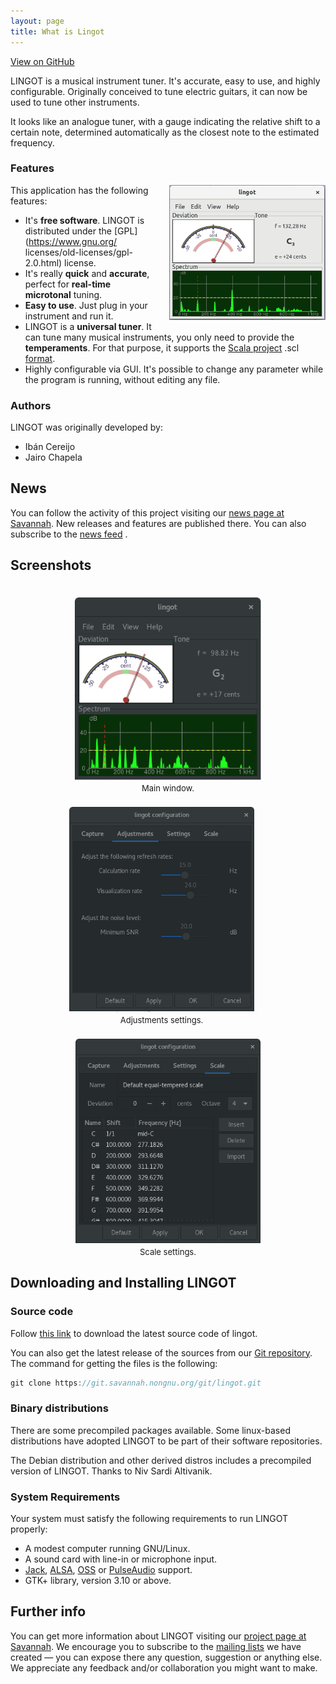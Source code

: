 ```yaml
---
layout: page
title: What is Lingot
---
```


<a id="forkme_banner" href="https://github.com/ibancg/lingot">View on GitHub</a>

LINGOT is a musical instrument tuner. It's accurate, easy to use, and highly configurable. Originally conceived to tune electric guitars, it can now be used to tune other instruments.

It looks like an analogue tuner, with a gauge indicating the relative shift to a certain note, determined automatically as the closest note to the estimated frequency.

### Features

<div style='float: right;margin-left: 20px'>
  <center>
  	<a href="/images/lingot-white-main.png">
  		<img src="/images/lingot-white-main.png" style="width: 250px;" />
  	</a>
  </center>
</div>

This application has the following features:

* It's **free software**. LINGOT is distributed under the [GPL](https://www.gnu.org/
licenses/old-licenses/gpl-2.0.html) license.
* It's really **quick** and **accurate**, perfect for **real-time microtonal** tuning.
* **Easy to use**. Just plug in your instrument and run it.
* LINGOT is a **universal tuner**. It can tune many musical instruments, you only need 
to provide the **temperaments**. For that purpose, it supports the
[Scala project](http://www.huygens-fokker.org/scala/) .scl
[format](http://www.huygens-fokker.org/scala/scl_format.html).
* Highly configurable via GUI. It's possible to change any parameter while the program 
is running, without editing any file.

### Authors

LINGOT was originally developed by:

* Ibán Cereijo 
<a href="mailto:ibancg@gmail.com"><i class="svg-icon email"></i></a>
<a href="https://github.com/ibancg"><i class="svg-icon github"></i></a>
<a href="https://www.linkedin.com/in/ibancg"><i class="svg-icon linkedin"></i></a>
<a href="https://www.twitter.com/ibancg"><i class="svg-icon twitter"></i></a>
<a href="https://stackoverflow.com/users/3382783/ibancg"><i class="svg-icon stackoverflow"></i></a>
<a href="https://youtube.com/channel/UCXU6P9S5YnnG6PCeZONGH4A"><i class="svg-icon youtube"></i></a>
* Jairo Chapela <a href="mailto:jairochapela@gmail.com"><i class="svg-icon email"></i></a>

## News

You can follow the activity of this project visiting our [news page at Savannah](https://savannah.nongnu.org/news/?group=lingot). New releases and features are published there. You can also subscribe to the [news feed](https://savannah.nongnu.org/news/atom.php?group=lingot) <a href="https://savannah.nongnu.org/news/atom.php?group=lingot"><i class="svg-icon rss"></i></a>.

## Screenshots

<center>

<div style='display:inline-block; margin-top:20px'>
  <center>
  	<a href="/images/lingot-black-main.png">
  		<img src="/images/lingot-black-main.png" style="width: 300px;" />
  	</a>
  </center>
  <center><font size="2">Main window.</font></center>
</div>

</center>

<center>

<div style='display:inline-block; margin-top:20px; margin-right:20px'>
  <center>
  	<a href="/images/lingot-black-settings-2.png">
  		<img src="/images/lingot-black-settings-2.png" style="width: 300px;" />
  	</a>
  </center>
  <center><font size="2">Adjustments settings.</font></center>
</div>

<div style='display:inline-block; margin-top:20px'>
  <center>
  	<a href="/images/lingot-black-settings-4.png">
  		<img src="/images/lingot-black-settings-4.png" style="width: 300px;" />
  	</a>
  </center>
  <center><font size="2">Scale settings.</font></center>
</div>

</center>

## Downloading and Installing LINGOT

### Source code

Follow [this link](https://download.savannah.gnu.org/releases/lingot/) to download 
the latest source code of lingot.

You can also get the latest release of the sources from our [Git repository](https://git.savannah.nongnu.org/cgit/lingot.git). The 
command for getting the files is the following:

```C
git clone https://git.savannah.nongnu.org/git/lingot.git
```

### Binary distributions

There are some precompiled packages available. Some linux-based distributions have 
adopted LINGOT to be part of their software repositories.

The Debian distribution and other derived distros includes a precompiled version of
LINGOT. Thanks to Niv Sardi Altivanik.

### System Requirements

Your system must satisfy the following requirements to run LINGOT properly:

* A modest computer running GNU/Linux.
* A sound card with line-in or microphone input.
* [Jack](http://www.jackaudio.org/), [ALSA](https://www.alsa-project.org/main/index.php/Main_Page), [OSS](http://www.opensound.com/oss.html) or [PulseAudio](https://www.freedesktop.org/wiki/Software/PulseAudio/) support.
* GTK+ library, version 3.10 or above.

## Further info

You can get more information about LINGOT visiting our [project page at Savannah](https://savannah.nongnu.org/projects/lingot/). We
encourage you to subscribe to the [mailing lists](https://savannah.nongnu.org/mail/?group=lingot) we have created — you can expose there
any question, suggestion or anything else. We appreciate any feedback and/or
collaboration you might want to make.


